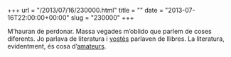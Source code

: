 +++
url = "/2013/07/16/230000.html"
title = ""
date = "2013-07-16T22:00:00+00:00"
slug = "230000"
+++

M‘hauran de perdonar. Massa vegades m’oblido que parlem de coses diferents. Jo parlava de literatura i [vostès](http://cultura.elpais.com/cultura/2013/07/16/actualidad/1373986458_690203.html) parlaven de llibres. La literatura, evidentment, és cosa d’[amateurs](/2011/06/07/reivindicaci-de-lamateurisme.html).

